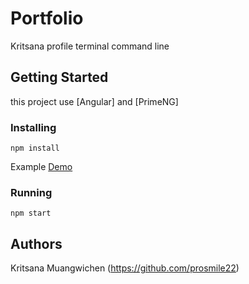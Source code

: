 # Portfolio
Kritsana profile terminal command line

## Getting Started
this project use [Angular] and [PrimeNG]

### Installing

```
npm install
```

Example [Demo](https://portfolio-a9733.web.app/)

### Running

```
npm start
```

## Authors

Kritsana Muangwichen (https://github.com/prosmile22)
